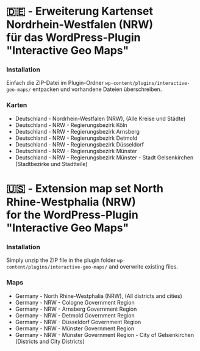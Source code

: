 # :de: - Erweiterung Kartenset Nordrhein-Westfalen (NRW)<br/>für das WordPress-Plugin "Interactive Geo Maps"

### Installation
Einfach die ZIP-Datei im Plugin-Ordner <code>wp-content/plugins/interactive-geo-maps/</code> entpacken und vorhandene Dateien überschreiben.

### Karten
* Deutschland - Nordrhein-Westfalen (NRW), (Alle Kreise und Städte)
* Deutschland - NRW - Regierungsbezirk Köln
* Deutschland - NRW - Regierungsbezirk Arnsberg
* Deutschland - NRW - Regierungsbezirk Detmold
* Deutschland - NRW - Regierungsbezirk Düsseldorf
* Deutschland - NRW - Regierungsbezirk Münster
* Deutschland - NRW - Regierungsbezirk Münster - Stadt Gelsenkirchen (Stadtbezirke und Stadtteile)


# :us: - Extension map set North Rhine-Westphalia (NRW)<br/>for the WordPress-Plugin "Interactive Geo Maps"

### Installation
Simply unzip the ZIP file in the plugin folder <code>wp-content/plugins/interactive-geo-maps/</code> and overwrite existing files.

### Maps
* Germany - North Rhine-Westphalia (NRW), (All districts and cities)
* Germany - NRW - Cologne Government Region
* Germany - NRW - Arnsberg Government Region
* Germany - NRW - Detmold Government Region
* Germany - NRW - Düsseldorf Government Region
* Germany - NRW - Münster Government Region
* Germany - NRW - Münster Government Region - City of Gelsenkirchen (Districts and City Districts)

